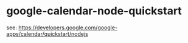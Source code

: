 # google-calendar-node-quickstart

see: https://developers.google.com/google-apps/calendar/quickstart/nodejs

